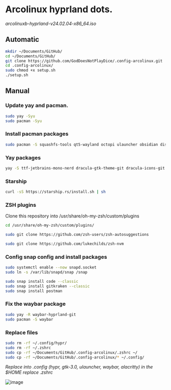 # Arcolinux hyprland dots.
*arcolinuxb-hyprland-v24.02.04-x86_64.iso*

## Automatic

```sh
mkdir ~/Documents/GitHub/
cd ~/Documents/GitHub/
git clone https://github.com/GodDoesNotPlayDice/.config-arcolinux.git
cd .config-arcolinux/
sudo chmod +x setup.sh
./setup.sh
```

## Manual


### Update yay and pacman.
```sh
sudo yay -Syu
sudo pacman -Syu
```

### Install pacman packages
```sh
sudo pacman -S squashfs-tools qt5-wayland octopi ulauncher obsidian discord ttf-firacode-nerd brightnessctl github-desktop-bin github-cli dracula-cursors-git nodejs npm snapd snapd-glib nomachine libreoffice-still-es google-chrome gitkraken
```

### Yay packages
```sh
yay -S ttf-jetbrains-mono-nerd dracula-gtk-theme-git dracula-icons-git swappy snapd postman-bin visual-studio-code-bin
```

### Starship

```sh
curl -sS https://starship.rs/install.sh | sh
```

### ZSH plugins

Clone this repository into /usr/share/oh-my-zsh/custom/plugins

```sh
cd /usr/share/oh-my-zsh/custom/plugins/
```
    
```sh
sudo git clone https://github.com/zsh-users/zsh-autosuggestions

sudo git clone https://github.com/lukechilds/zsh-nvm
```

### Config snap config and install packages
```sh
sudo systemctl enable --now snapd.socket
sudo ln -s /var/lib/snapd/snap /snap

sudo snap install code --classic
sudo snap install gitkraken --classic
sudo snap install postman
```
### Fix the waybar package
```sh
sudo yay -R waybar-hyprland-git
sudo pacman -S waybar
```
### Replace files
```sh
sudo rm -rf ~/.config/hypr/
sudo rm -rf ~/.zshrc
sudo cp -rf ~/Documents/GitHub/.config-arcolinux/.zshrc ~/
sudo cp -rf ~/Documents/GitHub/.config-arcolinux/* ~/.config/
```

*Replace into .config (hypr, gtk-3.0, ulauncher, waybar, alacritty) in the $HOME replace .zshrc*


![image](https://github.com/GodDoesNotPlayDice/.config-arcolinux/assets/104604407/cf221090-6d48-4c27-9324-4b02f997b54a)



